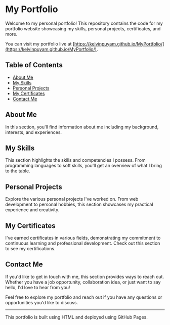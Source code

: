 # My Portfolio

Welcome to my personal portfolio! This repository contains the code for my portfolio website showcasing my skills, personal projects, certificates, and more.

You can visit my portfolio live at [https://kelvinpuyam.github.io/MyPortfolio/](https://kelvinpuyam.github.io/MyPortfolio/).

## Table of Contents

- [About Me](https://kelvinpuyam.github.io/Portfolio/about.html)
- [My Skills](https://kelvinpuyam.github.io/Portfolio/resume.html)
- [Personal Projects](https://kelvinpuyam.github.io/Portfolio/projects.html)
- [My Certificates](https://kelvinpuyam.github.io/Portfolio/classes.html)
- [Contact Me](https://kelvinpuyam.github.io/Portfolio/contact.html)

## About Me

In this section, you'll find information about me including my background, interests, and experiences.

## My Skills

This section highlights the skills and competencies I possess. From programming languages to soft skills, you'll get an overview of what I bring to the table.

## Personal Projects

Explore the various personal projects I've worked on. From web development to personal hobbies, this section showcases my practical experience and creativity.

## My Certificates

I've earned certificates in various fields, demonstrating my commitment to continuous learning and professional development. Check out this section to see my certifications.

## Contact Me

If you'd like to get in touch with me, this section provides ways to reach out. Whether you have a job opportunity, collaboration idea, or just want to say hello, I'd love to hear from you!

Feel free to explore my portfolio and reach out if you have any questions or opportunities you'd like to discuss.

---

This portfolio is built using HTML and deployed using GitHub Pages.
